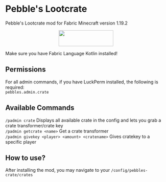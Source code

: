 # Pebble's Lootcrate
Pebble's Lootcrate mod for Fabric Minecraft version 1.19.2

<p><a title="Fabric Language Kotlin" href="https://minecraft.curseforge.com/projects/fabric-language-kotlin" target="_blank" rel="noopener noreferrer"><img style="display: block; margin-left: auto; margin-right: auto;" src="https://i.imgur.com/c1DH9VL.png" alt="" width="171" height="50" /></a></p>

Make sure you have Fabric Language Kotlin installed!

## Permissions
For all admin commands, if you have LuckPerm installed, the following is required:<br>
`pebbles.admin.crate`

## Available Commands
`/padmin crate` Displays all available crate in the config and lets you grab a crate transformer/crate key <br>
`/padmin getcrate <name>` Get a crate transformer <br>
`/padmin givekey <player> <amount> <cratename>` Gives cratekey to a specific player <br>

## How to use?
After installing the mod, you may navigate to your `/config/pebbles-crate/crates` 
